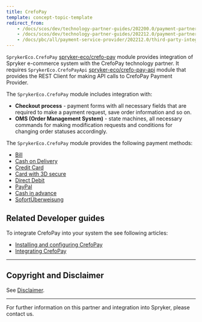 ```yaml
---
title: CrefoPay
template: concept-topic-template
redirect_from:
    - /docs/scos/dev/technology-partner-guides/202200.0/payment-partners/crefopay/crefopay.html
    - /docs/scos/dev/technology-partner-guides/202212.0/payment-partners/crefopay/crefopay.html
    - /docs/pbc/all/payment-service-provider/202212.0/third-party-integrations/crefopay/crefopay.html
---
```


`SprykerEco.CrefoPay` [spryker-eco/crefo-pay](https://github.com/spryker-eco/crefo-pay) module provides integration of Spryker e-commerce system with the CrefoPay technology partner. It requires `SprykerEco.CrefoPayApi` [spryker-eco/crefo-pay-api](https://github.com/spryker-eco/crefo-pay-api) module that provides the REST Client for making API calls to CrefoPay Payment Provider.

The `SprykerEco.CrefoPay` module includes integration with:

* **Checkout process** - payment forms with all necessary fields that are required to make a payment request, save order information and so on.
* **OMS (Order Management System)** - state machines, all necessary commands for making modification requests and conditions for changing order statuses accordingly.

The `SprykerEco.CrefoPay` module provides the following payment methods:

* [Bill](/docs/pbc/all/payment-service-provider/{{page.version}}/crefopay/crefopay-payment-methods.html#bill)
* [Cash on Delivery](/docs/pbc/all/payment-service-provider/{{page.version}}/crefopay/crefopay-payment-methods.html#cash-on-delivery)
* [Credit Card](/docs/pbc/all/payment-service-provider/{{page.version}}/crefopay/crefopay-payment-methods.html#credit-card)
* [Card with 3D secure](/docs/pbc/all/payment-service-provider/{{page.version}}/crefopay/crefopay-payment-methods.html#credit-card-with-3d-secure)
* [Direct Debit](/docs/pbc/all/payment-service-provider/{{page.version}}/crefopay/crefopay-payment-methods.html#direct-debit)
* [PayPal](/docs/pbc/all/payment-service-provider/{{page.version}}/crefopay/crefopay-payment-methods.html#paypal)
* [Cash in advance](/docs/pbc/all/payment-service-provider/{{page.version}}/crefopay/crefopay-payment-methods.html#cash-in-advance)
* [SofortÜberweisung](/docs/pbc/all/payment-service-provider/{{page.version}}/crefopay/crefopay-payment-methods.html#sofortberweisung)


## Related Developer guides

To integrate CrefoPay into your system the see following articles:
* [Installing and configuring CrefoPay](/docs/pbc/all/payment-service-provider/{{page.version}}/crefopay/install-and-configure-crefopay.html)
* [Integrating CrefoPay](/docs/pbc/all/payment-service-provider/{{page.version}}/crefopay/integrate-crefopay.html)

---

## Copyright and Disclaimer

See [Disclaimer](https://github.com/spryker/spryker-documentation).

---
For further information on this partner and integration into Spryker, please contact us.

<div class="hubspot-form js-hubspot-form" data-portal-id="2770802" data-form-id="163e11fb-e833-4638-86ae-a2ca4b929a41" id="hubspot-1"></div>
